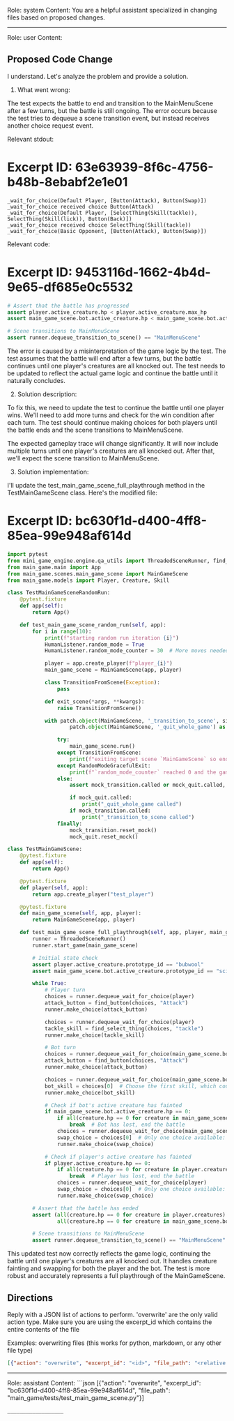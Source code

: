 Role: system
Content: You are a helpful assistant specialized in changing files based on proposed changes.
__________________
Role: user
Content: 
## Proposed Code Change
I understand. Let's analyze the problem and provide a solution.

1. What went wrong:

The test expects the battle to end and transition to the MainMenuScene after a few turns, but the battle is still ongoing. The error occurs because the test tries to dequeue a scene transition event, but instead receives another choice request event.

Relevant stdout:
# Excerpt ID: 63e63939-8f6c-4756-b48b-8ebabf2e1e01
```
_wait_for_choice(Default Player, [Button(Attack), Button(Swap)])
_wait_for_choice received choice Button(Attack)
_wait_for_choice(Default Player, [SelectThing(Skill(tackle)), SelectThing(Skill(lick)), Button(Back)])
_wait_for_choice received choice SelectThing(Skill(tackle))
_wait_for_choice(Basic Opponent, [Button(Attack), Button(Swap)])
```

Relevant code:
# Excerpt ID: 9453116d-1662-4b4d-9e65-df685e0c5532
```python
# Assert that the battle has progressed
assert player.active_creature.hp < player.active_creature.max_hp
assert main_game_scene.bot.active_creature.hp < main_game_scene.bot.active_creature.max_hp

# Scene transitions to MainMenuScene
assert runner.dequeue_transition_to_scene() == "MainMenuScene"
```

The error is caused by a misinterpretation of the game logic by the test. The test assumes that the battle will end after a few turns, but the battle continues until one player's creatures are all knocked out. The test needs to be updated to reflect the actual game logic and continue the battle until it naturally concludes.

2. Solution description:

To fix this, we need to update the test to continue the battle until one player wins. We'll need to add more turns and check for the win condition after each turn. The test should continue making choices for both players until the battle ends and the scene transitions to MainMenuScene.

The expected gameplay trace will change significantly. It will now include multiple turns until one player's creatures are all knocked out. After that, we'll expect the scene transition to MainMenuScene.

3. Solution implementation:

I'll update the test_main_game_scene_full_playthrough method in the TestMainGameScene class. Here's the modified file:

# Excerpt ID: bc630f1d-d400-4ff8-85ea-99e948af614d
```python main_game/tests/test_main_game_scene.py
import pytest
from mini_game_engine.engine.qa_utils import ThreadedSceneRunner, find_button, find_select_thing
from main_game.main import App
from main_game.scenes.main_game_scene import MainGameScene
from main_game.models import Player, Creature, Skill

class TestMainGameSceneRandomRun:
    @pytest.fixture
    def app(self):
        return App()

    def test_main_game_scene_random_run(self, app):
        for i in range(10):
            print(f"starting random run iteration {i}")
            HumanListener.random_mode = True
            HumanListener.random_mode_counter = 30  # More moves needed for the complex MainGameScene

            player = app.create_player(f"player_{i}")
            main_game_scene = MainGameScene(app, player)

            class TransitionFromScene(Exception):
                pass

            def exit_scene(*args, **kwargs):
                raise TransitionFromScene()

            with patch.object(MainGameScene, '_transition_to_scene', side_effect=exit_scene) as mock_transition, \
                    patch.object(MainGameScene, '_quit_whole_game') as mock_quit:

                try:
                    main_game_scene.run()
                except TransitionFromScene:
                    print(f"exiting target scene `MainGameScene` so ending run {i}")
                except RandomModeGracefulExit:
                    print(f"`random_mode_counter` reached 0 and the game did not crash. Ending run {i} gracefully")
                else:
                    assert mock_transition.called or mock_quit.called, "scene was not exited in an expected manner"

                    if mock_quit.called:
                        print("_quit_whole_game called")
                    if mock_transition.called:
                        print("_transition_to_scene called")
                finally:
                    mock_transition.reset_mock()
                    mock_quit.reset_mock()

class TestMainGameScene:
    @pytest.fixture
    def app(self):
        return App()

    @pytest.fixture
    def player(self, app):
        return app.create_player("test_player")

    @pytest.fixture
    def main_game_scene(self, app, player):
        return MainGameScene(app, player)

    def test_main_game_scene_full_playthrough(self, app, player, main_game_scene):
        runner = ThreadedSceneRunner()
        runner.start_game(main_game_scene)

        # Initial state check
        assert player.active_creature.prototype_id == "bubwool"
        assert main_game_scene.bot.active_creature.prototype_id == "scizard"

        while True:
            # Player turn
            choices = runner.dequeue_wait_for_choice(player)
            attack_button = find_button(choices, "Attack")
            runner.make_choice(attack_button)

            choices = runner.dequeue_wait_for_choice(player)
            tackle_skill = find_select_thing(choices, "tackle")
            runner.make_choice(tackle_skill)

            # Bot turn
            choices = runner.dequeue_wait_for_choice(main_game_scene.bot)
            attack_button = find_button(choices, "Attack")
            runner.make_choice(attack_button)

            choices = runner.dequeue_wait_for_choice(main_game_scene.bot)
            bot_skill = choices[0]  # Choose the first skill, which could be either tackle or fireball
            runner.make_choice(bot_skill)

            # Check if bot's active creature has fainted
            if main_game_scene.bot.active_creature.hp == 0:
                if all(creature.hp == 0 for creature in main_game_scene.bot.creatures):
                    break  # Bot has lost, end the battle
                choices = runner.dequeue_wait_for_choice(main_game_scene.bot)
                swap_choice = choices[0]  # Only one choice available: swap to next creature
                runner.make_choice(swap_choice)

            # Check if player's active creature has fainted
            if player.active_creature.hp == 0:
                if all(creature.hp == 0 for creature in player.creatures):
                    break  # Player has lost, end the battle
                choices = runner.dequeue_wait_for_choice(player)
                swap_choice = choices[0]  # Only one choice available: swap to next creature
                runner.make_choice(swap_choice)

        # Assert that the battle has ended
        assert (all(creature.hp == 0 for creature in player.creatures) or 
                all(creature.hp == 0 for creature in main_game_scene.bot.creatures))

        # Scene transitions to MainMenuScene
        assert runner.dequeue_transition_to_scene() == "MainMenuScene"
```

This updated test now correctly reflects the game logic, continuing the battle until one player's creatures are all knocked out. It handles creature fainting and swapping for both the player and the bot. The test is more robust and accurately represents a full playthrough of the MainGameScene.

## Directions
Reply with a JSON list of actions to perform. 'overwrite' are the only valid action type. 
Make sure you are using the excerpt_id which contains the entire contents of the file

Examples:
overwriting files (this works for python, markdown, or any other file type)
```json output_example1
[{"action": "overwrite", "excerpt_id": "<id>", "file_path": "<relative file path>"}]
```

__________________
Role: assistant
Content: ```json
[{"action": "overwrite", "excerpt_id": "bc630f1d-d400-4ff8-85ea-99e948af614d", "file_path": "main_game/tests/test_main_game_scene.py"}]
```
__________________
